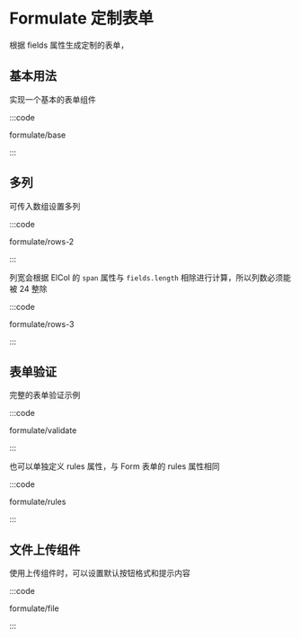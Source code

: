 # Formulate 定制表单

根据 fields 属性生成定制的表单，

## 基本用法

实现一个基本的表单组件

:::code

formulate/base

:::

## 多列

可传入数组设置多列

:::code

formulate/rows-2

:::

列宽会根据 ElCol 的 `span` 属性与 `fields.length` 相除进行计算，所以列数必须能被 24 整除

:::code

formulate/rows-3

:::

## 表单验证

完整的表单验证示例

:::code

formulate/validate

:::

也可以单独定义 rules 属性，与 Form 表单的 rules 属性相同

:::code

formulate/rules

:::

## 文件上传组件

使用上传组件时，可以设置默认按钮格式和提示内容

:::code

formulate/file

:::

<script setup lang="ts">
import FormulateBase from 'docs/demo/formulate/base.vue'
import FormulateRows2 from 'docs/demo/formulate/rows-2.vue'
import FormulateRows3 from 'docs/demo/formulate/rows-3.vue'
import FormulateValidate from 'docs/demo/formulate/validate.vue'
import FormulateRules from 'docs/demo/formulate/rules.vue'
import FormulateFile from 'docs/demo/formulate/file.vue'
</script>

<style>
.demo-formulate .el-form-item:last-child {
  margin-bottom: 0;
}
.demo-formulate .el-form {
  width: 320px;
}
.demo-formulate .el-select {
  width: 100%;
}
</style>